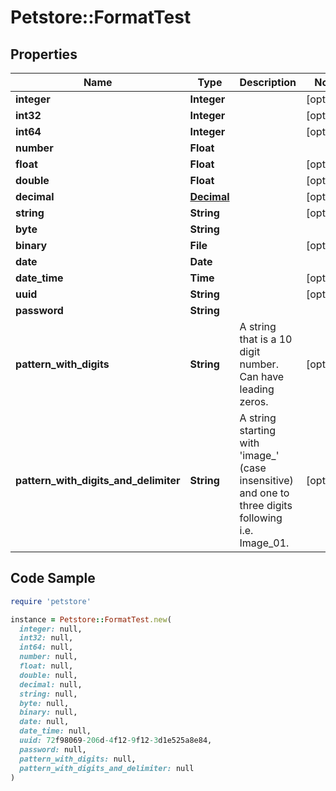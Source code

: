 # Petstore::FormatTest

## Properties

| Name | Type | Description | Notes |
| ---- | ---- | ----------- | ----- |
| **integer** | **Integer** |  | [optional] |
| **int32** | **Integer** |  | [optional] |
| **int64** | **Integer** |  | [optional] |
| **number** | **Float** |  |  |
| **float** | **Float** |  | [optional] |
| **double** | **Float** |  | [optional] |
| **decimal** | [**Decimal**](Decimal.md) |  | [optional] |
| **string** | **String** |  | [optional] |
| **byte** | **String** |  |  |
| **binary** | **File** |  | [optional] |
| **date** | **Date** |  |  |
| **date_time** | **Time** |  | [optional] |
| **uuid** | **String** |  | [optional] |
| **password** | **String** |  |  |
| **pattern_with_digits** | **String** | A string that is a 10 digit number. Can have leading zeros. | [optional] |
| **pattern_with_digits_and_delimiter** | **String** | A string starting with &#39;image_&#39; (case insensitive) and one to three digits following i.e. Image_01. | [optional] |

## Code Sample

```ruby
require 'petstore'

instance = Petstore::FormatTest.new(
  integer: null,
  int32: null,
  int64: null,
  number: null,
  float: null,
  double: null,
  decimal: null,
  string: null,
  byte: null,
  binary: null,
  date: null,
  date_time: null,
  uuid: 72f98069-206d-4f12-9f12-3d1e525a8e84,
  password: null,
  pattern_with_digits: null,
  pattern_with_digits_and_delimiter: null
)
```

